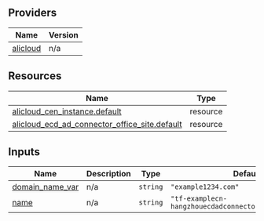 <!-- BEGIN_TF_DOCS -->
## Providers

| Name | Version |
|------|---------|
| <a name="provider_alicloud"></a> [alicloud](#provider\_alicloud) | n/a |

## Resources

| Name | Type |
|------|------|
| [alicloud_cen_instance.default](https://registry.terraform.io/providers/hashicorp/alicloud/latest/docs/resources/cen_instance) | resource |
| [alicloud_ecd_ad_connector_office_site.default](https://registry.terraform.io/providers/hashicorp/alicloud/latest/docs/resources/ecd_ad_connector_office_site) | resource |

## Inputs

| Name | Description | Type | Default | Required |
|------|-------------|------|---------|:--------:|
| <a name="input_domain_name_var"></a> [domain\_name\_var](#input\_domain\_name\_var) | n/a | `string` | `"example1234.com"` | no |
| <a name="input_name"></a> [name](#input\_name) | n/a | `string` | `"tf-examplecn-hangzhouecdadconnectorofficesite39492"` | no |
<!-- END_TF_DOCS -->    